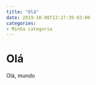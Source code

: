 ```yaml
---
title: "Olá"
date: 2019-10-08T13:27:39-03:00
categories:
- Minha categoria
---
```


# Olá

Olá, mundo
